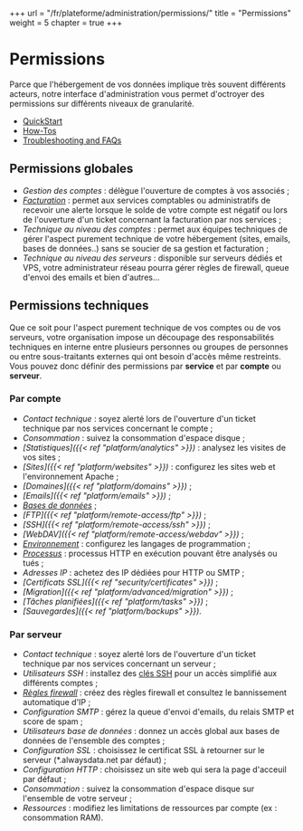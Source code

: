 +++
url = "/fr/plateforme/administration/permissions/"
title = "Permissions"
weight = 5
chapter = true
+++

# Permissions

Parce que l'hébergement de vos données implique très souvent différents acteurs, notre interface d'administration vous permet d'octroyer des permissions sur différents niveaux de granularité.

- [QuickStart]()
- [How-Tos]()
- [Troubleshooting and FAQs]()

## Permissions globales

- _Gestion des comptes_ : délègue l'ouverture de comptes à vos associés  ;
- _[Facturation]()_ : permet aux services comptables ou administratifs de recevoir une alerte lorsque le solde de votre compte est négatif ou lors de l'ouverture d'un ticket concernant la facturation par nos services ;
- _Technique au niveau des comptes_ : permet aux équipes techniques de gérer l'aspect purement technique de votre hébergement (sites, emails, bases de données..) sans se soucier de sa gestion et facturation ;
- _Technique au niveau des serveurs_ : disponible sur serveurs dédiés et VPS, votre administrateur réseau pourra gérer règles de firewall, queue d'envoi des emails et bien d'autres...

## Permissions techniques

<div style="text-align: left">
Que ce soit pour l'aspect purement technique de vos comptes ou de vos serveurs, votre organisation impose un découpage des responsabilités techniques en interne entre plusieurs personnes ou groupes de personnes ou entre sous-traitants externes qui ont besoin d'accès même restreints. Vous pouvez donc définir des permissions par <b>service</b> et par <b>compte</b> ou <b>serveur</b>.
</div>

### Par compte

- _Contact technique_ : soyez alerté lors de l'ouverture d'un ticket technique par nos services concernant le compte ;
- _Consommation_ : suivez la consommation d'espace disque ;
- _[Statistiques]({{< ref "platform/analytics" >}})_ : analysez les visites de vos sites ;
- _[Sites]({{< ref "platform/websites" >}})_ : configurez les sites web et l'environnement Apache ;
- _[Domaines]({{< ref "platform/domains" >}})_ ;
- _[Emails]({{< ref "platform/emails" >}})_ ;
- _[Bases de données]()_ ;
- _[FTP]({{< ref "platform/remote-access/ftp" >}})_ ;
- _[SSH]({{< ref "platform/remote-access/ssh" >}})_ ;
- _[WebDAV]({{< ref "platform/remote-access/webdav" >}})_ ;
- _[Environnement]()_ : configurez les langages de programmation ;
- _[Processus]()_ : processus HTTP en exécution pouvant être analysés ou tués ;
- _Adresses IP_ : achetez des IP dédiées pour HTTP ou SMTP ;
- _[Certificats SSL]({{< ref "security/certificates" >}})_ ;
- _[Migration]({{< ref "platform/advanced/migration" >}})_ ;
- _[Tâches planifiées]({{< ref "platform/tasks" >}})_ ;
- _[Sauvegardes]({{< ref "platform/backups" >}})_.

### Par serveur

- _Contact technique_ : soyez alerté lors de l'ouverture d'un ticket technique par nos services concernant un serveur ;
- _Utilisateurs SSH_ : installez des [clés SSH]() pour un accès simplifié aux différents comptes ;
- _[Règles firewall]()_ : créez des règles firewall et consultez le bannissement automatique d'IP ;
- _Configuration SMTP_ : gérez la queue d'envoi d'emails, du relais SMTP et score de spam ;
- _Utilisateurs base de données_ : donnez un accès global aux bases de données de l'ensemble des comptes ;
- _Configuration SSL_ : choisissez le certificat SSL à retourner sur le serveur (*.alwaysdata.net par défaut) ;
- _Configuration HTTP_ : choisissez un site web qui sera la page d'acceuil par défaut ;
- _Consommation_ : suivez la consommation d'espace disque sur l'ensemble de votre serveur ;
- _Ressources_ : modifiez les limitations de ressources par compte (ex : consommation RAM).

